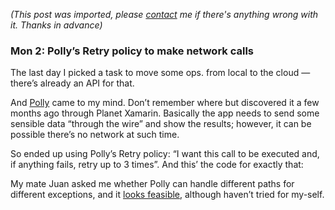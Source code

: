 *(This post was imported, please [contact](/#/contact) me if there's anything wrong with it. Thanks in advance)*

### Mon 2: Polly’s Retry policy to make network calls

The last day I picked a task to move some ops. from local to the cloud —there’s already an API for that.

And [Polly](https://github.com/App-vNext/Polly) came to my mind. Don’t remember where but discovered it a few months ago through Planet Xamarin. Basically the app needs to send some sensible data “through the wire” and show the results; however, it can be possible there’s no network at such time.

So ended up using Polly’s Retry policy: “I want this call to be executed and, if anything fails, retry up to 3 times”. And this’ the code for exactly that:

My mate Juan asked me whether Polly can handle different paths for different exceptions, and it [looks feasible](https://github.com/App-vNext/Polly/issues/104), although haven’t tried for my-self.